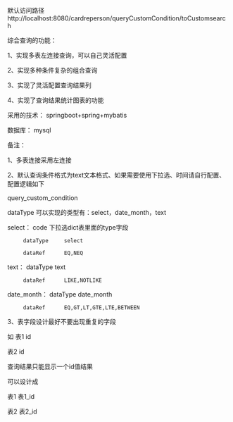 
默认访问路径http://localhost:8080/cardreperson/queryCustomCondition/toCustomsearch

综合查询的功能：

1、实现多表左连接查询，可以自己灵活配置

2、实现多种条件复杂的组合查询

3、实现了灵活配置查询结果列

4、实现了查询结果统计图表的功能


采用的技术：
springboot+spring+mybatis

数据库：
mysql

备注：

1、多表连接采用左连接

2、默认查询条件格式为text文本格式、如果需要使用下拉选、时间请自行配置、配置逻辑如下

query_custom_condition

dataType 可以实现的类型有：select，date_month，text

select： 	code        下拉选dict表里面的type字段

		 dataType     select
		 
		 dataRef      EQ,NEQ
		 
text：       dataType     text

	     dataRef      LIKE,NOTLIKE
	     
date_month：     dataType     date_month

		 dataRef      EQ,GT,LT,GTE,LTE,BETWEEN
		 
3、表字段设计最好不要出现重复的字段

如 表1  id

   表2  id
   
查询结果只能显示一个id值结果

可以设计成

  表1  表1_id
  
  表2  表2_id
